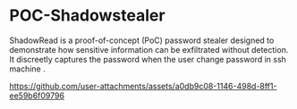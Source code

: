 # POC-Shadowstealer
ShadowRead is a proof-of-concept (PoC) password stealer designed to demonstrate how sensitive information can be exfiltrated without detection. It discreetly captures the password when the user change password in ssh machine .





https://github.com/user-attachments/assets/a0db9c08-1146-498d-8ff1-ee59b6f09796


